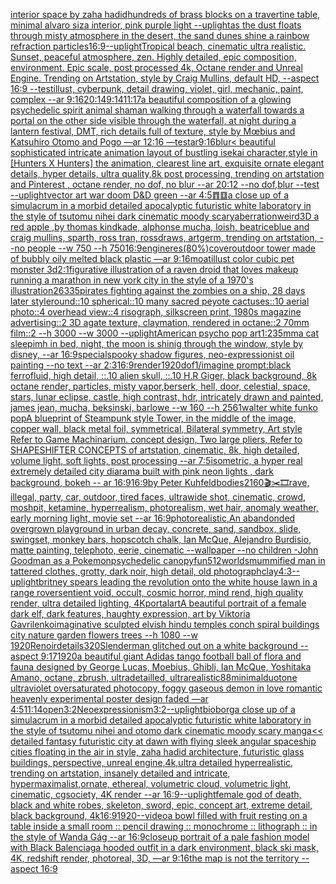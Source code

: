 [interior space by zaha hadid](https://www.ebank.nz/aiartgenerator?category=interior%20space%20by%20zaha%20hadid)[hundreds of brass blocks on a travertine table, minimal alvaro siza interior, pink purple light --uplight](https://www.ebank.nz/aiartgenerator?category=hundreds%20of%20brass%20blocks%20on%20a%20travertine%20table%2C%20minimal%20alvaro%20siza%20interior%2C%20pink%20purple%20light%20--uplight)[as the dust floats through misty atmosphere in the desert, the sand dunes shine a rainbow refraction particles](https://www.ebank.nz/aiartgenerator?category=as%20the%20dust%20floats%20through%20misty%20atmosphere%20in%20the%20desert%2C%20the%20sand%20dunes%20shine%20a%20rainbow%20refraction%20particles)[16:9](https://www.ebank.nz/aiartgenerator?category=16%3A9)[--uplight](https://www.ebank.nz/aiartgenerator?category=--uplight)[Tropical beach, cinematic ultra realistic. Sunset, peaceful atmosphere, zen. Highly detailed, epic composition, environment. Epic scale, post processed 4k, Octane render and Unreal Engine. Trending on Artstation, style by Craig Mullins, default HD, --aspect 16:9 --test](https://www.ebank.nz/aiartgenerator?category=Tropical%20beach%2C%20cinematic%20ultra%20realistic.%20Sunset%2C%20peaceful%20atmosphere%2C%20zen.%20Highly%20detailed%2C%20epic%20composition%2C%20environment.%20Epic%20scale%2C%20post%20processed%204k%2C%20Octane%20render%20and%20Unreal%20Engine.%20Trending%20on%20Artstation%2C%20style%20by%20Craig%20Mullins%2C%20default%20HD%2C%20--aspect%2016%3A9%20--test)[illust, cyberpunk, detail drawing, violet, girl, mechanic, paint, complex --ar 9:16](https://www.ebank.nz/aiartgenerator?category=illust%2C%20cyberpunk%2C%20detail%20drawing%2C%20violet%2C%20girl%2C%20mechanic%2C%20paint%2C%20complex%20--ar%209%3A16)[20:14](https://www.ebank.nz/aiartgenerator?category=20%3A14)[9:14](https://www.ebank.nz/aiartgenerator?category=9%3A14)[11:17](https://www.ebank.nz/aiartgenerator?category=11%3A17)[a beautiful composition of a glowing psychedelic spirit animal shaman walking through a waterfall towards a portal on the other side visible through the waterfall, at night during a lantern festival, DMT,  rich details full of texture, style by Mœbius and Katsuhiro Otomo and Pogo —ar 12:16 —test](https://www.ebank.nz/aiartgenerator?category=a%20beautiful%20composition%20of%20a%20glowing%20psychedelic%20spirit%20animal%20shaman%20walking%20through%20a%20waterfall%20towards%20a%20portal%20on%20the%20other%20side%20visible%20through%20the%20waterfall%2C%20at%20night%20during%20a%20lantern%20festival%2C%20DMT%2C%20%20rich%20details%20full%20of%20texture%2C%20style%20by%20M%C5%93bius%20and%20Katsuhiro%20Otomo%20and%20Pogo%20%E2%80%94ar%2012%3A16%20%E2%80%94test)[ar9:16](https://www.ebank.nz/aiartgenerator?category=ar9%3A16)[blur](https://www.ebank.nz/aiartgenerator?category=blur)[< beautiful sophisticated intricate animation layout of bustling isekai character,style in [Hunters X Hunters] the animation, clearest line art, exquisite ornate elegant details, hyper details, ultra quality,8k post processing, trending on artstation and Pinterest , octane render, no dof, no blur --ar 20:12 --no dof,blur --test --uplight](https://www.ebank.nz/aiartgenerator?category=%3C%20beautiful%20sophisticated%20intricate%20animation%20layout%20of%20bustling%20isekai%20character%2Cstyle%20in%20%5BHunters%20X%20Hunters%5D%20the%20animation%2C%20clearest%20line%20art%2C%20exquisite%20ornate%20elegant%20details%2C%20hyper%20details%2C%20ultra%20quality%2C8k%20post%20processing%2C%20trending%20on%20artstation%20and%20Pinterest%20%2C%20octane%20render%2C%20no%20dof%2C%20no%20blur%20--ar%2020%3A12%20--no%20dof%2Cblur%20--test%20--uplight)[vector art war doom D&D green --ar 4:5](https://www.ebank.nz/aiartgenerator?category=vector%20art%20war%20doom%20D%26D%20green%20--ar%204%3A5)[䷓䷨](https://www.ebank.nz/aiartgenerator?category=%E4%B7%93%E4%B7%A8)[a close up of a simulacrum in a morbid detailed apocalyptic futuristic white laboratory in the style of tsutomu nihei dark cinematic moody scary](https://www.ebank.nz/aiartgenerator?category=a%20close%20up%20of%20a%20simulacrum%20in%20a%20morbid%20detailed%20apocalyptic%20futuristic%20white%20laboratory%20in%20the%20style%20of%20tsutomu%20nihei%20dark%20cinematic%20moody%20scary)[aberration](https://www.ebank.nz/aiartgenerator?category=aberration)[weird](https://www.ebank.nz/aiartgenerator?category=weird)[3D a red apple ,by thomas kindkade, alphonse mucha, loish, beatriceblue and craig mullins, sparth, ross tran, rossdraws, artgerm, trending on artstation, --no people --w 750 --h 750](https://www.ebank.nz/aiartgenerator?category=3D%20a%20red%20apple%20%2Cby%20thomas%20kindkade%2C%20alphonse%20mucha%2C%20loish%2C%20beatriceblue%20and%20craig%20mullins%2C%20sparth%2C%20ross%20tran%2C%20rossdraws%2C%20artgerm%2C%20trending%20on%20artstation%2C%20--no%20people%20--w%20750%20--h%20750)[16:9](https://www.ebank.nz/aiartgenerator?category=16%3A9)[engine](https://www.ebank.nz/aiartgenerator?category=engine)[res](https://www.ebank.nz/aiartgenerator?category=res)[(80%)](https://www.ebank.nz/aiartgenerator?category=%2880%25%29)[cover](https://www.ebank.nz/aiartgenerator?category=cover)[outdoor tower made of bubbly oily melted black plastic —ar 9:16](https://www.ebank.nz/aiartgenerator?category=outdoor%20tower%20made%20of%20bubbly%20oily%20melted%20black%20plastic%20%E2%80%94ar%209%3A16)[moat](https://www.ebank.nz/aiartgenerator?category=moat)[illust color cubic pet monster 3d](https://www.ebank.nz/aiartgenerator?category=illust%20color%20cubic%20pet%20monster%203d)[2:1](https://www.ebank.nz/aiartgenerator?category=2%3A1)[figurative illustration of a raven droid that loves makeup running a marathon in new york city in the style of a 1970's illustration](https://www.ebank.nz/aiartgenerator?category=figurative%20illustration%20of%20a%20raven%20droid%20that%20loves%20makeup%20running%20a%20marathon%20in%20new%20york%20city%20in%20the%20style%20of%20a%201970%27s%20illustration)[26335](https://www.ebank.nz/aiartgenerator?category=26335)[pirates fighting against the zombies on a ship, 28 days later style](https://www.ebank.nz/aiartgenerator?category=pirates%20fighting%20against%20the%20zombies%20on%20a%20ship%2C%2028%20days%20later%20style)[round::10 spherical::10 many sacred peyote cactuses::10 aerial photo::4 overhead view::4 risograph, silkscreen print, 1980s magazine advertising::2 3D agate texture, claymation, rendered in octane::2 70mm film::2 --h 3000 --w 3000 --uplight](https://www.ebank.nz/aiartgenerator?category=round%3A%3A10%20spherical%3A%3A10%20many%20sacred%20peyote%20cactuses%3A%3A10%20aerial%20photo%3A%3A4%20overhead%20view%3A%3A4%20risograph%2C%20silkscreen%20print%2C%201980s%20magazine%20advertising%3A%3A2%203D%20agate%20texture%2C%20claymation%2C%20rendered%20in%20octane%3A%3A2%2070mm%20film%3A%3A2%20--h%203000%20--w%203000%20--uplight)[American psycho pop art](https://www.ebank.nz/aiartgenerator?category=American%20psycho%20pop%20art)[1:2](https://www.ebank.nz/aiartgenerator?category=1%3A2)[35mm](https://www.ebank.nz/aiartgenerator?category=35mm)[a cat sleepimh in bed, night, the moon is shinig through the window, style by disney, --ar 16:9](https://www.ebank.nz/aiartgenerator?category=a%20cat%20sleepimh%20in%20bed%2C%20night%2C%20the%20moon%20is%20shinig%20through%20the%20window%2C%20style%20by%20disney%2C%20--ar%2016%3A9)[special](https://www.ebank.nz/aiartgenerator?category=special)[spooky shadow figures, neo-expressionist oil painting --no text --ar 2:3](https://www.ebank.nz/aiartgenerator?category=spooky%20shadow%20figures%2C%20neo-expressionist%20oil%20painting%20--no%20text%20--ar%202%3A3)[16:9](https://www.ebank.nz/aiartgenerator?category=16%3A9)[render](https://www.ebank.nz/aiartgenerator?category=render)[1920](https://www.ebank.nz/aiartgenerator?category=1920)[dof](https://www.ebank.nz/aiartgenerator?category=dof)[1](https://www.ebank.nz/aiartgenerator?category=1)[/imagine prompt:black ferrofluid, high detail, ::.10 alien skull, ::.10 H.R Giger, black background, 8k octane render, particles, misty vapor,](https://www.ebank.nz/aiartgenerator?category=/imagine%20prompt%3Ablack%20ferrofluid%2C%20high%20detail%2C%20%3A%3A.10%20alien%20skull%2C%20%3A%3A.10%20H.R%20Giger%2C%20black%20background%2C%208k%20octane%20render%2C%20particles%2C%20misty%20vapor%2C)[berserk, hell, door, celestial, space, stars, lunar eclipse, castle, high contrast, hdr, intricately drawn and painted, james jean, mucha, beksinski, barlowe --w 160 --h 256](https://www.ebank.nz/aiartgenerator?category=berserk%2C%20hell%2C%20door%2C%20celestial%2C%20space%2C%20stars%2C%20lunar%20eclipse%2C%20castle%2C%20high%20contrast%2C%20hdr%2C%20intricately%20drawn%20and%20painted%2C%20james%20jean%2C%20mucha%2C%20beksinski%2C%20barlowe%20--w%20160%20--h%20256)[1](https://www.ebank.nz/aiartgenerator?category=1)[walter white funko pop](https://www.ebank.nz/aiartgenerator?category=walter%20white%20funko%20pop)[A blueprint of Steampunk style Tower,   in the middle of the image,   copper wall, black metal foil, symmetrical,  Bilateral symmetry,  Art style Refer to Game Machinarium.  concept design, Two large pliers, Refer to SHAPESHIFTER CONCEPTS  of artstation, cinematic,  8k, high detailed,  volume light,  soft lights,  post processing    --ar 7:5](https://www.ebank.nz/aiartgenerator?category=A%20blueprint%20of%20Steampunk%20style%20Tower%2C%20%20%20in%20the%20middle%20of%20the%20image%2C%20%20%20copper%20wall%2C%20black%20metal%20foil%2C%20symmetrical%2C%20%20Bilateral%20symmetry%2C%20%20Art%20style%20Refer%20to%20Game%20Machinarium.%20%20concept%20design%2C%20Two%20large%20pliers%2C%20Refer%20to%20SHAPESHIFTER%20CONCEPTS%20%20of%20artstation%2C%20cinematic%2C%20%208k%2C%20high%20detailed%2C%20%20volume%20light%2C%20%20soft%20lights%2C%20%20post%20processing%20%20%20%20--ar%207%3A5)[isometric, a hyper real extremely detailed city diarama built with pink neon lights , dark background, bokeh -- ar 16:9](https://www.ebank.nz/aiartgenerator?category=isometric%2C%20a%20hyper%20real%20extremely%20detailed%20city%20diarama%20built%20with%20pink%20neon%20lights%20%2C%20dark%20background%2C%20bokeh%20--%20ar%2016%3A9)[16:9](https://www.ebank.nz/aiartgenerator?category=16%3A9)[by Peter Kuhfeld](https://www.ebank.nz/aiartgenerator?category=by%20Peter%20Kuhfeld)[](https://www.ebank.nz/aiartgenerator?category=)[bodies](https://www.ebank.nz/aiartgenerator?category=bodies)[2160](https://www.ebank.nz/aiartgenerator?category=2160)[🎬✂️🎞](https://www.ebank.nz/aiartgenerator?category=%F0%9F%8E%AC%E2%9C%82%EF%B8%8F%F0%9F%8E%9E)[rave, illegal, party, car, outdoor, tired faces, ultrawide shot, cinematic, crowd, moshpit, ketamine, hyperrealism, photorealism, wet hair, anomaly weather, early morning light, movie set --ar 16:9](https://www.ebank.nz/aiartgenerator?category=rave%2C%20illegal%2C%20party%2C%20car%2C%20outdoor%2C%20tired%20faces%2C%20ultrawide%20shot%2C%20cinematic%2C%20crowd%2C%20moshpit%2C%20ketamine%2C%20hyperrealism%2C%20photorealism%2C%20wet%20hair%2C%20anomaly%20weather%2C%20early%20morning%20light%2C%20movie%20set%20--ar%2016%3A9)[photorealistic,](https://www.ebank.nz/aiartgenerator?category=photorealistic%2C)[An abandonded overgrown playground in urban decay, concrete, sand, sandbox, slide, swingset, monkey bars, hopscotch chalk, Ian McQue, Alejandro Burdisio, matte painting, telephoto, eerie, cinematic --wallpaper --no children -](https://www.ebank.nz/aiartgenerator?category=An%20abandonded%20overgrown%20playground%20in%20urban%20decay%2C%20concrete%2C%20sand%2C%20sandbox%2C%20slide%2C%20swingset%2C%20monkey%20bars%2C%20hopscotch%20chalk%2C%20Ian%20McQue%2C%20Alejandro%20Burdisio%2C%20matte%20painting%2C%20telephoto%2C%20eerie%2C%20cinematic%20--wallpaper%20--no%20children%20-)[John Goodman as a Pokemon](https://www.ebank.nz/aiartgenerator?category=John%20Goodman%20as%20a%20Pokemon)[psychedelic canopy](https://www.ebank.nz/aiartgenerator?category=psychedelic%20canopy)[fun](https://www.ebank.nz/aiartgenerator?category=fun)[512](https://www.ebank.nz/aiartgenerator?category=512)[worlds](https://www.ebank.nz/aiartgenerator?category=worlds)[mummified man in tattered clothes, grotty, dark noir, high detail, old photograph](https://www.ebank.nz/aiartgenerator?category=mummified%20man%20in%20tattered%20clothes%2C%20grotty%2C%20dark%20noir%2C%20high%20detail%2C%20old%20photograph)[clay](https://www.ebank.nz/aiartgenerator?category=clay)[4:3](https://www.ebank.nz/aiartgenerator?category=4%3A3)[--uplight](https://www.ebank.nz/aiartgenerator?category=--uplight)[britney spears leading the revolution onto the white house lawn in a range rover](https://www.ebank.nz/aiartgenerator?category=britney%20spears%20leading%20the%20revolution%20onto%20the%20white%20house%20lawn%20in%20a%20range%20rover)[sentient void, occult, cosmic horror, mind rend, high quality render, ultra detailed lighting, 4K](https://www.ebank.nz/aiartgenerator?category=sentient%20void%2C%20occult%2C%20cosmic%20horror%2C%20mind%20rend%2C%20high%20quality%20render%2C%20ultra%20detailed%20lighting%2C%204K)[portal](https://www.ebank.nz/aiartgenerator?category=portal)[art](https://www.ebank.nz/aiartgenerator?category=art)[A beautiful portrait of a female dark elf, dark features, haughty expression, art by Viktoria Gavrilenko](https://www.ebank.nz/aiartgenerator?category=A%20beautiful%20portrait%20of%20a%20female%20dark%20elf%2C%20dark%20features%2C%20haughty%20expression%2C%20art%20by%20Viktoria%20Gavrilenko)[imaginative sculpted elvish hindu temples conch spiral buildings city nature garden flowers trees --h 1080 --w 1920](https://www.ebank.nz/aiartgenerator?category=imaginative%20sculpted%20elvish%20hindu%20temples%20conch%20spiral%20buildings%20city%20nature%20garden%20flowers%20trees%20--h%201080%20--w%201920)[Renoir](https://www.ebank.nz/aiartgenerator?category=Renoir)[details](https://www.ebank.nz/aiartgenerator?category=details)[320](https://www.ebank.nz/aiartgenerator?category=320)[Slenderman glitched out on a white background --aspect 9:17](https://www.ebank.nz/aiartgenerator?category=Slenderman%20glitched%20out%20on%20a%20white%20background%20--aspect%209%3A17)[1920](https://www.ebank.nz/aiartgenerator?category=1920)[a beautiful giant Adidas tango football ball of flora and fauna designed by George Lucas, Moebius, Ghibli, Ian McQue, Yoshitaka Amano, octane, zbrush, ultradetailled, ultrarealistic](https://www.ebank.nz/aiartgenerator?category=a%20beautiful%20giant%20Adidas%20tango%20football%20ball%20of%20flora%20and%20fauna%20designed%20by%20George%20Lucas%2C%20Moebius%2C%20Ghibli%2C%20Ian%20McQue%2C%20Yoshitaka%20Amano%2C%20octane%2C%20zbrush%2C%20ultradetailled%2C%20ultrarealistic)[88](https://www.ebank.nz/aiartgenerator?category=88)[minimal](https://www.ebank.nz/aiartgenerator?category=minimal)[duotone ultraviolet oversaturated photocopy, foggy gaseous demon in love romantic heavenly experimental poster design faded  —ar 4:5](https://www.ebank.nz/aiartgenerator?category=duotone%20ultraviolet%20oversaturated%20photocopy%2C%20foggy%20gaseous%20demon%20in%20love%20romantic%20heavenly%20experimental%20poster%20design%20faded%20%20%E2%80%94ar%204%3A5)[11:14](https://www.ebank.nz/aiartgenerator?category=11%3A14)[open](https://www.ebank.nz/aiartgenerator?category=open)[3:2](https://www.ebank.nz/aiartgenerator?category=3%3A2)[Neoexpressionism](https://www.ebank.nz/aiartgenerator?category=Neoexpressionism)[3:2](https://www.ebank.nz/aiartgenerator?category=3%3A2)[--uplight](https://www.ebank.nz/aiartgenerator?category=--uplight)[bioborg](https://www.ebank.nz/aiartgenerator?category=bioborg)[a close up of a simulacrum in a morbid detailed apocalyptic futuristic white laboratory in the style of tsutomu nihei and otomo dark cinematic moody scary manga](https://www.ebank.nz/aiartgenerator?category=a%20close%20up%20of%20a%20simulacrum%20in%20a%20morbid%20detailed%20apocalyptic%20futuristic%20white%20laboratory%20in%20the%20style%20of%20tsutomu%20nihei%20and%20otomo%20dark%20cinematic%20moody%20scary%20manga)[<< detailed fantasy futuristic city at dawn with flying sleek angular spaceship cities floating in the air in style, zaha hadid architecture, futuristic glass buildings, perspective, unreal engine,4k,ultra detailed hyperrealistic, trending on artstation, insanely detailed and intricate, hypermaximalist,ornate, ethereal, volumetric cloud, volumetric light, cinematic, cgsociety, 4K render --ar 16:9](https://www.ebank.nz/aiartgenerator?category=%3C%3C%20detailed%20fantasy%20futuristic%20city%20at%20dawn%20with%20flying%20sleek%20angular%20spaceship%20cities%20floating%20in%20the%20air%20in%20style%2C%20zaha%20hadid%20architecture%2C%20futuristic%20glass%20buildings%2C%20perspective%2C%20unreal%20engine%2C4k%2Cultra%20detailed%20hyperrealistic%2C%20trending%20on%20artstation%2C%20insanely%20detailed%20and%20intricate%2C%20hypermaximalist%2Cornate%2C%20ethereal%2C%20volumetric%20cloud%2C%20volumetric%20light%2C%20cinematic%2C%20cgsociety%2C%204K%20render%20--ar%2016%3A9)[--uplight](https://www.ebank.nz/aiartgenerator?category=--uplight)[female god of death, black and white robes, skeleton, sword, epic, concept art, extreme detail, black background, 4k](https://www.ebank.nz/aiartgenerator?category=female%20god%20of%20death%2C%20black%20and%20white%20robes%2C%20skeleton%2C%20sword%2C%20epic%2C%20concept%20art%2C%20extreme%20detail%2C%20black%20background%2C%204k)[16:9](https://www.ebank.nz/aiartgenerator?category=16%3A9)[1920](https://www.ebank.nz/aiartgenerator?category=1920)[--video](https://www.ebank.nz/aiartgenerator?category=--video)[a bowl filled with fruit resting on a table inside a small room :: pencil drawing :: monochrome :: lithograph :: in the style of Wanda Gág --ar 16:9](https://www.ebank.nz/aiartgenerator?category=a%20bowl%20filled%20with%20fruit%20resting%20on%20a%20table%20inside%20a%20small%20room%20%3A%3A%20pencil%20drawing%20%3A%3A%20monochrome%20%3A%3A%20lithograph%20%3A%3A%20in%20the%20style%20of%20Wanda%20G%C3%A1g%20--ar%2016%3A9)[closeup portrait of a pale fashion model with Black Balenciaga hooded outfit in a dark environment, black ski mask, 4K, redshift render, photoreal, 3D, —ar 9:16](https://www.ebank.nz/aiartgenerator?category=closeup%20portrait%20of%20a%20pale%20fashion%20model%20with%20Black%20Balenciaga%20hooded%20outfit%20in%20a%20dark%20environment%2C%20black%20ski%20mask%2C%204K%2C%20redshift%20render%2C%20photoreal%2C%203D%2C%20%E2%80%94ar%209%3A16)[the map is not the territory --aspect 16:9](https://www.ebank.nz/aiartgenerator?category=the%20map%20is%20not%20the%20territory%20--aspect%2016%3A9)